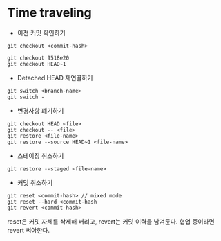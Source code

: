 # Time traveling

- 이전 커밋 확인하기

```
git checkout <commit-hash>

git checkout 9518e20
git checkout HEAD~1
```

- Detached HEAD  재연결하기

```
git switch <branch-name>
git switch -
```

- 변경사항 폐기하기

```
git checkout HEAD <file>
git checkout -- <file>
git restore <file-name>
git restore --source HEAD~1 <file-name>
```

- 스테이징 취소하기

```
git restore --staged <file-name>
```

- 커밋 취소하기

```
git reset <commit-hash> // mixed mode
git reset --hard <commit-hash 
git revert <commit-hash>
```

reset은 커밋 자체를 삭제해 버리고,  revert는 커밋 이력을 남겨둔다. 협업 중이라면 revert 써야한다.